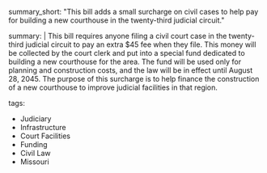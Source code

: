 summary_short: "This bill adds a small surcharge on civil cases to help pay for building a new courthouse in the twenty-third judicial circuit."

summary: |
  This bill requires anyone filing a civil court case in the twenty-third judicial circuit to pay an extra $45 fee when they file. This money will be collected by the court clerk and put into a special fund dedicated to building a new courthouse for the area. The fund will be used only for planning and construction costs, and the law will be in effect until August 28, 2045. The purpose of this surcharge is to help finance the construction of a new courthouse to improve judicial facilities in that region.

tags:
  - Judiciary
  - Infrastructure
  - Court Facilities
  - Funding
  - Civil Law
  - Missouri
